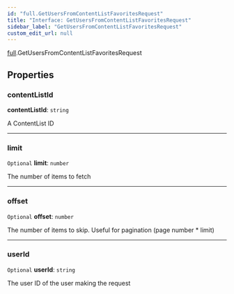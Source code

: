 ```yaml
---
id: "full.GetUsersFromContentListFavoritesRequest"
title: "Interface: GetUsersFromContentListFavoritesRequest"
sidebar_label: "GetUsersFromContentListFavoritesRequest"
custom_edit_url: null
---
```


[full](../namespaces/full.md).GetUsersFromContentListFavoritesRequest

## Properties

### contentListId

 **contentListId**: `string`

A ContentList ID

___

### limit

 `Optional` **limit**: `number`

The number of items to fetch

___

### offset

 `Optional` **offset**: `number`

The number of items to skip. Useful for pagination (page number * limit)

___

### userId

 `Optional` **userId**: `string`

The user ID of the user making the request
